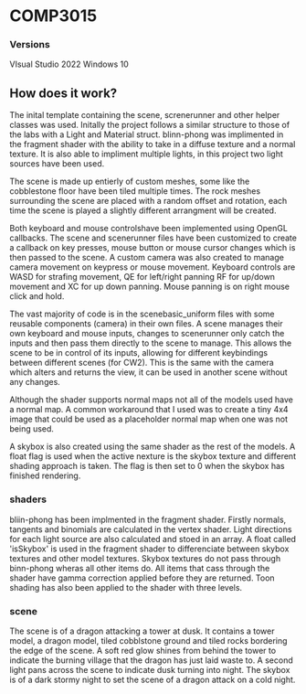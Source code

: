 # COMP3015


### Versions
VIsual Studio 2022
Windows 10

## How does it work?
The inital template containing the scene, screnerunner and other helper classes was used. Initally the project follows a similar structure to those of the labs with a Light and Material struct. blinn-phong was implimented in the fragment shader with the ability to take in a diffuse texture and a normal texture. It is also able to impliment multiple lights, in this project two light sources have been used.

The scene is made up entierly of custom meshes, some like the cobblestone floor have been tiled multiple times. The rock meshes surrounding the scene are placed with a random offset and rotation, each time the scene is played a slightly different arrangment will be created.

Both keyboard and mouse controlshave been implemented using OpenGL callbacks. The scene and scenerunner files have been customized to create a callback on key presses, mouse button or mouse cursor changes which is then passed to the scene. A custom camera was also created to manage camera movement on keypress or mouse movement. Keyboard controls are WASD for strafing movement, QE for left/right panning RF for up/down movement and XC for up down panning. Mouse panning is on right mouse click and hold.

The vast majority of code is in the scenebasic_uniform files with some reusable components (camera) in their own files. A scene manages their own keyboard and mouse inputs, changes to scenerunner only catch the inputs and then pass them directly to the scene to manage. This allows the scene to be in control of its inputs, allowing for different keybindings between different scenes (for CW2). This is the same with the camera which alters and returns the view, it can be used in another scene without any changes.

Although the shader supports normal maps not all of the models used have a normal map. A common workaround that I used was to create a tiny 4x4 image that could be used as a placeholder normal map when one was not being used.

A skybox is also created using the same shader as the rest of the models. A float flag is used when the active nexture is the skybox texture and different shading approach is taken. The flag is then set to 0 when the skybox has finished rendering.

### shaders
bliin-phong has been implmented in the fragment shader. Firstly normals, tangents and binomials are calculated in the vertex shader. Light directions for each light source are also calculated and stoed in an array. A float called 'isSkybox' is used in the fragment shader to differenciate between skybox textures and other model textures. Skybox textures do not pass through binn-phong wheras all other items do. All items that cass through the shader have gamma correction applied before they are returned. Toon shading has also been applied to the shader with three levels.

### scene
The scene is of a dragon attacking a tower at dusk. It contains a tower model, a dragon model, tiled cobblstone ground and tiled rocks bordering the edge of the scene. A soft red glow shines from behind the tower to indicate the burning village that the dragon has just laid waste to. A second light pans across the scene to indicate dusk turning into night. The skybox is of a dark stormy night to set the scene of a dragon attack on a cold night.



